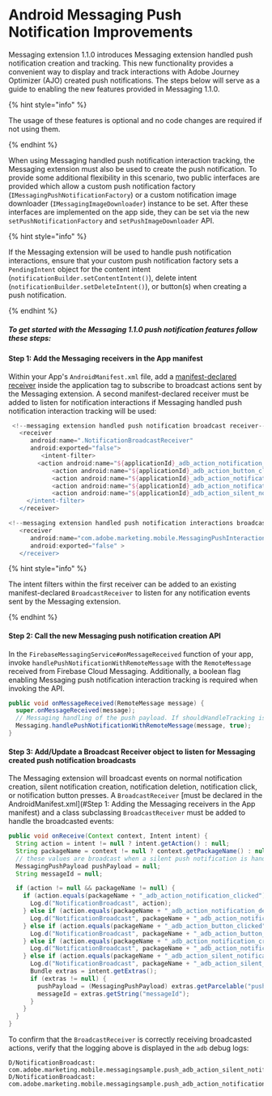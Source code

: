 # Android Messaging Push Notification Improvements

Messaging extension 1.1.0 introduces Messaging extension handled push notification creation and tracking. This new functionality provides a convenient way to display and track interactions with Adobe Journey Optimizer (AJO) created push notifications. The steps below will serve as a guide to enabling the new features provided in Messaging 1.1.0.

{% hint style="info" %}

The usage of these features is optional and no code changes are required if not using them.

{% endhint %}

When using Messaging handled push notification interaction tracking, the Messaging extension must also be used to create the push notification. To provide some additional flexibility in this scenario, two public interfaces are provided which allow a custom push notification factory (`IMessagingPushNotificationFactory`) or a custom notification image downloader (`IMessagingImageDownloader`) instance to be set. After these interfaces are implemented on the app side, they can be set via the new `setPushNotificationFactory` and `setPushImageDownloader` API.

{% hint style="info" %}

If the Messaging extension will be used to handle push notification interactions, ensure that your custom push notification factory sets a `PendingIntent` object for the content intent (`notificationBuilder.setContentIntent()`), delete intent (`notificationBuilder.setDeleteIntent()`), or button(s) when creating a push notification.

{% endhint %}

##### To get started with the Messaging 1.1.0 push notification features follow these steps:

#### Step 1: Add the Messaging receivers in the App manifest

Within your App's `AndroidManifest.xml` file, add a [manifest-declared receiver](https://developer.android.com/guide/components/broadcasts#manifest-declared-receivers) inside the application tag to subscribe to broadcast actions sent by the Messaging extension. A second manifest-declared receiver must be added to listen for notification interactions if Messaging handled push notification interaction tracking will be used:

```groovy
 <!--messaging extension handled push notification broadcast receiver-->
   <receiver
      android:name=".NotificationBroadcastReceiver"
      android:exported="false">
         <intent-filter>
	    <action android:name="${applicationId}_adb_action_notification_clicked" />
            <action android:name="${applicationId}_adb_action_button_clicked" />
            <action android:name="${applicationId}_adb_action_notification_deleted" />
            <action android:name="${applicationId}_adb_action_notification_created" />
            <action android:name="${applicationId}_adb_action_silent_notification_created" />
	 </intent-filter>
   </receiver>

<!--messaging extension handled push notification interactions broadcast receiver-->
   <receiver
      android:name="com.adobe.marketing.mobile.MessagingPushInteractionHandler"
      android:exported="false" >
   </receiver>
```

{% hint style="info" %}

The intent filters within the first receiver can be added to an existing manifest-declared `BroadcastReceiver` to listen for any notification events sent by the  Messaging extension.

{% endhint %}

#### Step 2: Call the new Messaging push notification creation API

In the `FirebaseMessagingService#onMessageReceived` function of your app, invoke `handlePushNotificationWithRemoteMessage` with the `RemoteMessage` received from Firebase Cloud Messaging. Additionally, a boolean flag enabling Messaging push notification interaction tracking is required when invoking the API.

```java
public void onMessageReceived(RemoteMessage message) {
  super.onMessageReceived(message);
  // Messaging handling of the push payload. If shouldHandleTracking is true then the Messaging extension will handle push notification interaction tracking automatically.
  Messaging.handlePushNotificationWithRemoteMessage(message, true);
}
```

#### Step 3: Add/Update a Broadcast Receiver object to listen for Messaging created push notification broadcasts

The Messaging extension will broadcast events on normal notification creation, silent notification creation, notification deletion, notification click, or notification button presses. A `BroadcastReceiver` [must be declared in the AndroidManifest.xml](#Step 1: Adding the Messaging receivers in the App manifest) and a class subclassing `BroadcastReceiver` must be added to handle the broadcasted events:

```java
public void onReceive(Context context, Intent intent) {
  String action = intent != null ? intent.getAction() : null;
  String packageName = context != null ? context.getPackageName() : null;
  // these values are broadcast when a silent push notification is handled by the Messaging extension
  MessagingPushPayload pushPayload = null;
  String messageId = null;

  if (action != null && packageName != null) {
    if (action.equals(packageName + "_adb_action_notification_clicked")) {
      Log.d("NotificationBroadcast", action);
    } else if (action.equals(packageName + "_adb_action_notification_deleted")) {
      Log.d("NotificationBroadcast", packageName + "_adb_action_notification_deleted");
    } else if (action.equals(packageName + "_adb_action_button_clicked")) {
      Log.d("NotificationBroadcast", packageName + "_adb_action_button_clicked");
    } else if (action.equals(packageName + "_adb_action_notification_created")) {
      Log.d("NotificationBroadcast", packageName + "_adb_action_notification_created");
    } else if (action.equals(packageName + "_adb_action_silent_notification_created")) {
      Log.d("NotificationBroadcast", packageName + "_adb_action_silent_notification_created");
      Bundle extras = intent.getExtras();
      if (extras != null) {
        pushPayload = (MessagingPushPayload) extras.getParcelable("pushPayload");
        messageId = extras.getString("messageId");
      }
    }
  }
}
```

To confirm that the `BroadcastReceiver` is correctly receiving broadcasted actions, verify that the logging above is displayed in the `adb` debug logs:

```
D/NotificationBroadcast: com.adobe.marketing.mobile.messagingsample.push_adb_action_silent_notification_created
D/NotificationBroadcast: com.adobe.marketing.mobile.messagingsample.push_adb_action_notification_created
```